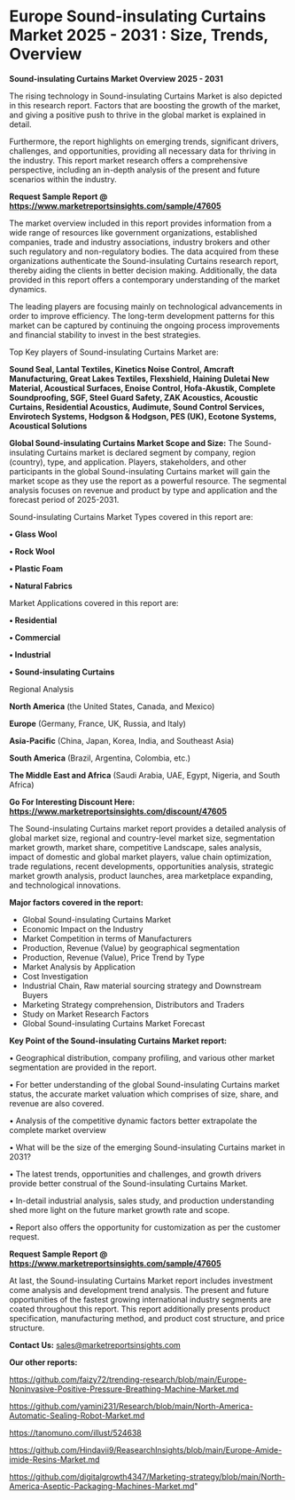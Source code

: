 # Europe Sound-insulating Curtains Market 2025 - 2031 : Size, Trends, Overview

<Strong> Sound-insulating Curtains Market Overview 2025 - 2031</strong>

The rising technology in Sound-insulating Curtains Market is also depicted in this research report. Factors that are boosting the growth of the market, and giving a positive push to thrive in the global market is explained in detail.

Furthermore, the report highlights on emerging trends, significant drivers, challenges, and opportunities, providing all necessary data for thriving in the industry. This report market research offers a comprehensive perspective, including an in-depth analysis of the present and future scenarios within the industry.

<strong>Request Sample Report @ <a href=https://www.marketreportsinsights.com/sample/47605>https://www.marketreportsinsights.com/sample/47605</a></strong>

The market overview included in this report provides information from a wide range of resources like government organizations, established companies, trade and industry associations, industry brokers and other such regulatory and non-regulatory bodies. The data acquired from these organizations authenticate the Sound-insulating Curtains research report, thereby aiding the clients in better decision making. Additionally, the data provided in this report offers a contemporary understanding of the market dynamics.

The leading players are focusing mainly on technological advancements in order to improve efficiency. The long-term development patterns for this market can be captured by continuing the ongoing process improvements and financial stability to invest in the best strategies.

Top Key players of Sound-insulating Curtains Market are:

<strong>Sound Seal, Lantal Textiles, Kinetics Noise Control, Amcraft Manufacturing, Great Lakes Textiles, Flexshield, Haining Duletai New Material, Acoustical Surfaces, Enoise Control, Hofa-Akustik, Complete Soundproofing, SGF, Steel Guard Safety, ZAK Acoustics, Acoustic Curtains, Residential Acoustics, Audimute, Sound Control Services, Envirotech Systems, Hodgson & Hodgson, PES (UK), Ecotone Systems, Acoustical Solutions</strong>

<strong><b>Global Sound-insulating Curtains Market Scope and Size:</b></strong>
The Sound-insulating Curtains market is declared segment by company, region (country), type, and application. Players, stakeholders, and other participants in the global Sound-insulating Curtains market will gain the market scope as they use the report as a powerful resource. The segmental analysis focuses on revenue and product by type and application and the forecast period of 2025-2031.

Sound-insulating Curtains Market Types covered in this report are:

<strong>•  Glass Wool

•  Rock Wool

•  Plastic Foam

•  Natural Fabrics</strong>

Market Applications covered in this report are:

<strong>•  Residential

•  Commercial

•  Industrial

•  Sound-insulating Curtains</strong> 

Regional Analysis

<strong>North America</strong> (the United States, Canada, and Mexico)

<strong>Europe</strong> (Germany, France, UK, Russia, and Italy)

<strong>Asia-Pacific</strong> (China, Japan, Korea, India, and Southeast Asia)

<strong>South America</strong> (Brazil, Argentina, Colombia, etc.)

<strong>The Middle East and Africa</strong> (Saudi Arabia, UAE, Egypt, Nigeria, and South Africa)

<strong>Go For Interesting Discount Here: <a href=https://www.marketreportsinsights.com/discount/47605>https://www.marketreportsinsights.com/discount/47605</a></strong>

The Sound-insulating Curtains market report provides a detailed analysis of global market size, regional and country-level market size, segmentation market growth, market share, competitive Landscape, sales analysis, impact of domestic and global market players, value chain optimization, trade regulations, recent developments, opportunities analysis, strategic market growth analysis, product launches, area marketplace expanding, and technological innovations.

<strong><b>Major factors covered in the report:</b></strong>
<ul>
  <li>Global Sound-insulating Curtains Market </li>
  <li>Economic Impact on the Industry</li>
  <li>Market Competition in terms of Manufacturers</li>
  <li>Production, Revenue (Value) by geographical segmentation</li>
  <li>Production, Revenue (Value), Price Trend by Type</li>
  <li>Market Analysis by Application</li>
  <li>Cost Investigation</li>
  <li>Industrial Chain, Raw material sourcing strategy and Downstream Buyers</li>
  <li>Marketing Strategy comprehension, Distributors and Traders</li>
  <li>Study on Market Research Factors</li>
  <li>Global Sound-insulating Curtains Market Forecast</li>
</ul>

<strong><b>Key Point of the Sound-insulating Curtains Market report:</b></strong>

• Geographical distribution, company profiling, and various other market segmentation are provided in the report.

• For better understanding of the global Sound-insulating Curtains market status, the accurate market valuation which comprises of size, share, and revenue are also covered.

• Analysis of the competitive dynamic factors better extrapolate the complete market overview

• What will be the size of the emerging Sound-insulating Curtains market in 2031?

• The latest trends, opportunities and challenges, and growth drivers provide better construal of the Sound-insulating Curtains Market.

• In-detail industrial analysis, sales study, and production understanding shed more light on the future market growth rate and scope.

• Report also offers the opportunity for customization as per the customer request.

<strong>Request Sample Report @ <a href=https://www.marketreportsinsights.com/sample/47605>https://www.marketreportsinsights.com/sample/47605</a></strong>

At last, the Sound-insulating Curtains Market report includes investment come analysis and development trend analysis. The present and future opportunities of the fastest growing international industry segments are coated throughout this report. This report additionally presents product specification, manufacturing method, and product cost structure, and price structure.

<strong>Contact Us:</strong>
sales@marketreportsinsights.com

<strong>Our other reports:</strong>

<a href=https://github.com/faizy72/trending-research/blob/main/Europe-Noninvasive-Positive-Pressure-Breathing-Machine-Market.md>https://github.com/faizy72/trending-research/blob/main/Europe-Noninvasive-Positive-Pressure-Breathing-Machine-Market.md</a>

<a href=https://github.com/yamini231/Research/blob/main/North-America-Automatic-Sealing-Robot-Market.md>https://github.com/yamini231/Research/blob/main/North-America-Automatic-Sealing-Robot-Market.md</a>

<a href=https://tanomuno.com/illust/524638>https://tanomuno.com/illust/524638</a>

<a href=https://github.com/Hindavii9/ReasearchInsights/blob/main/Europe-Amide-imide-Resins-Market.md>https://github.com/Hindavii9/ReasearchInsights/blob/main/Europe-Amide-imide-Resins-Market.md</a>

<a href=https://github.com/digitalgrowth4347/Marketing-strategy/blob/main/North-America-Aseptic-Packaging-Machines-Market.md>https://github.com/digitalgrowth4347/Marketing-strategy/blob/main/North-America-Aseptic-Packaging-Machines-Market.md</a>"
